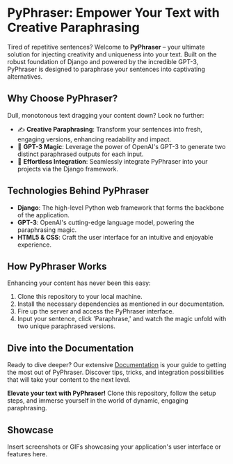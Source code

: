 # PyPhraser: Empower Your Text with Creative Paraphrasing


Tired of repetitive sentences? Welcome to **PyPhraser** – your ultimate solution for injecting creativity and uniqueness into your text. Built on the robust foundation of Django and powered by the incredible GPT-3, PyPhraser is designed to paraphrase your sentences into captivating alternatives.

## Why Choose PyPhraser?

Dull, monotonous text dragging your content down? Look no further:

- ✍️ **Creative Paraphrasing**: Transform your sentences into fresh, engaging versions, enhancing readability and impact.
- 🚀 **GPT-3 Magic**: Leverage the power of OpenAI's GPT-3 to generate two distinct paraphrased outputs for each input.
- 📝 **Effortless Integration**: Seamlessly integrate PyPhraser into your projects via the Django framework.

## Technologies Behind PyPhraser

- **Django**: The high-level Python web framework that forms the backbone of the application.
- **GPT-3**: OpenAI's cutting-edge language model, powering the paraphrasing magic.
- **HTML5 & CSS**: Craft the user interface for an intuitive and enjoyable experience.

## How PyPhraser Works

Enhancing your content has never been this easy:

1. Clone this repository to your local machine.
2. Install the necessary dependencies as mentioned in our documentation.
3. Fire up the server and access the PyPhraser interface.
4. Input your sentence, click 'Paraphrase,' and watch the magic unfold with two unique paraphrased versions.

## Dive into the Documentation

Ready to dive deeper? Our extensive [Documentation]((https://docs.djangoproject.com/en/4.2/)) is your guide to getting the most out of PyPhraser. Discover tips, tricks, and integration possibilities that will take your content to the next level.

**Elevate your text with PyPhraser!** Clone this repository, follow the setup steps, and immerse yourself in the world of dynamic, engaging paraphrasing.

## Showcase

Insert screenshots or GIFs showcasing your application's user interface or features here.


